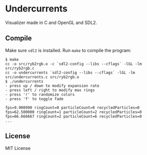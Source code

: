 Undercurrents
=============

Visualizer made in C and OpenGL and SDL2.

Compile
-------

Make sure `sdl2` is installed.  Run `make` to compile the program:

    $ make
    cc -o src/ryb2rgb.o -c `sdl2-config --libs --cflags` -lGL -lm src/ryb2rgb.c
    cc -o undercurrents `sdl2-config --libs --cflags` -lGL -lm src/undercurrents.c src/ryb2rgb.o
    $ ./undercurrents
    - press up / down to modify expansion rate
    - press left / right to modify max rings
    - press 'r' to randomize colors
    - press 'f' to toggle fade

    fps=9.900990 ringCount=0 particleCount=0 recycledParticles=0
    fps=62.500000 ringCount=1 particleCount=2 recycledParticles=0
    fps=66.666667 ringCount=2 particleCount=6 recycledParticles=0
    ...

License
-------

MIT License
